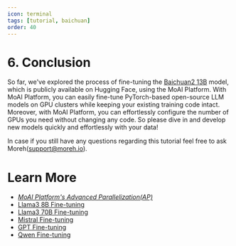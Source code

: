 ```yaml
---
icon: terminal
tags: [tutorial, baichuan]
order: 40
---
```


# 6. Conclusion

So far, we've explored the process of fine-tuning the [Baichuan2 13B](https://huggingface.co/baichuan-inc/Baichuan2-13B-Base) model, which is publicly available on Hugging Face, using the MoAI Platform. With MoAI Platform, you can easily fine-tune PyTorch-based open-source LLM models on GPU clusters while keeping your existing training code intact. Moreover, with MoAI Platform, you can effortlessly configure the number of GPUs you need without changing any code. So please dive in and develop new models quickly and effortlessly with your data!

In case if you still have any questions regarding this tutorial feel free to ask Moreh(support@moreh.io).


# Learn More

- *[MoAI Platform's Advanced Parallelization(AP)](/Supported_Documents/ap/index.md)*
- [Llama3 8B Fine-tuning](../Llama3_8B_Tutorial/index.md)
- [Llama3 70B Fine-tuning](/Tutorials/Llama3_70B_Tutorial/index.md)
- [Mistral Fine-tuning](/Tutorials/Mistral_Tutorial/index.md)
- [GPT Fine-tuning](/Tutorials/GPT_Tutorial/index.md)
- [Qwen Fine-tuning](/Tutorials/Qwen_Tutorial/index.md)